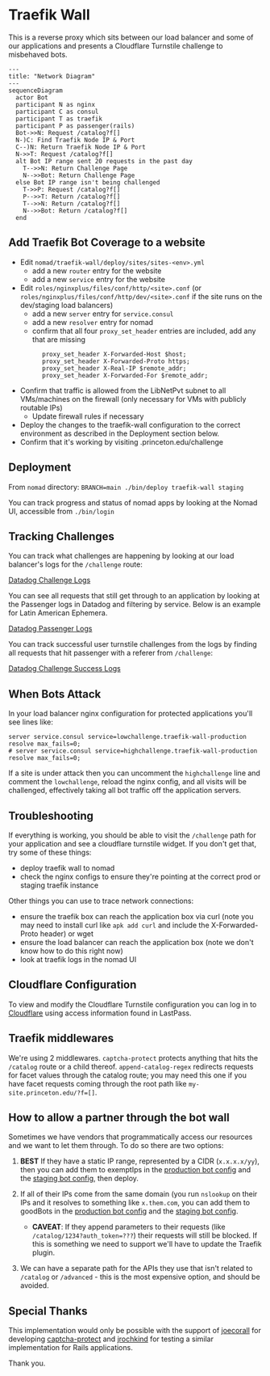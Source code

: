 # Traefik Wall

This is a reverse proxy which sits between our load balancer and some of our applications and presents a Cloudflare Turnstile challenge to misbehaved bots.

```mermaid
---
title: "Network Diagram"
---
sequenceDiagram
  actor Bot
  participant N as nginx
  participant C as consul
  participant T as traefik
  participant P as passenger(rails)
  Bot->>N: Request /catalog?f[]
  N-)C: Find Traefik Node IP & Port
  C--)N: Return Traefik Node IP & Port
  N->>T: Request /catalog?f[]
  alt Bot IP range sent 20 requests in the past day
    T-->>N: Return Challenge Page
    N-->>Bot: Return Challenge Page
  else Bot IP range isn't being challenged
    T->>P: Request /catalog?f[]
    P-->>T: Return /catalog?f[]
    T-->>N: Return /catalog?f[]
    N-->>Bot: Return /catalog?f[]
  end
```

## Add Traefik Bot Coverage to a website
- Edit `nomad/traefik-wall/deploy/sites/sites-<env>.yml`
  - add a new `router` entry for the website
  - add a new `service` entry for the website
- Edit `roles/nginxplus/files/conf/http/<site>.conf` (or `roles/nginxplus/files/conf/http/dev/<site>.conf` if the site runs on the dev/staging load balancers)
  - add a new `server` entry for `service.consul`
  - add a new `resolver` entry for nomad
  - confirm that all four `proxy_set_header` entries are included, add any that are missing
  ```
        proxy_set_header X-Forwarded-Host $host;
        proxy_set_header X-Forwarded-Proto https;
        proxy_set_header X-Real-IP $remote_addr;
        proxy_set_header X-Forwarded-For $remote_addr;
  ```
- Confirm that traffic is allowed from the LibNetPvt subnet to all VMs/machines on the firewall (only necessary for VMs with publicly routable IPs)
  - Update firewall rules if necessary
- Deploy the changes to the traefik-wall configuration to the correct environment as described in the Deployment section below.
- Confirm that it's working by visiting <sitename>.princeton.edu/challenge

## Deployment

From `nomad` directory: `BRANCH=main ./bin/deploy traefik-wall staging`

You can track progress and status of nomad apps by looking at the Nomad UI, accessible from `./bin/login`

## Tracking Challenges

You can track what challenges are happening by looking at our load balancer's logs for the `/challenge` route:

[Datadog Challenge Logs](https://app.datadoghq.com/logs?query=service%3Aadc%20%23challenged%3A%22%2Fchallenge%22&agg_m=count&agg_m_source=base&agg_t=count&calculated_fields=challenged%3Dsplit_before%28%40uri%5C%2C%22%3F%22%5C%2C0%29&clustering_pattern_field_path=%40uri&cols=host%2Cservice%2C%23challenged&fromUser=true&messageDisplay=inline&refresh_mode=sliding&storage=hot&stream_sort=desc&viz=stream&from_ts=1740689020346&to_ts=1740692620346&live=true)

You can see all requests that still get through to an application by looking at the Passenger logs in Datadog and filtering by service. Below is an example for Latin American Ephemera.

[Datadog Passenger Logs](https://app.datadoghq.com/logs?query=source%3Anginx%20%40http.method%3AGET%20-%40http.useragent%3A%28%22nginx%2F1.27.2%20%28health%20check%29%22%20OR%20%22checkmk-active-httpv2%2F2.3.0%22%29%20service%3Alae&agg_m=count&agg_m_source=base&agg_t=count&clustering_pattern_field_path=message&cols=host%2Cservice&messageDisplay=inline&refresh_mode=sliding&storage=hot&stream_sort=desc&viz=stream&from_ts=1741108503749&to_ts=1741194903749&live=true)

You can track successful user turnstile challenges from the logs by finding all requests that hit passenger with a referer from `/challenge`:

[Datadog Challenge Success Logs](https://app.datadoghq.com/logs?query=source%3Anginx%20%40http.method%3AGET%20-%40http.useragent%3A%28%22nginx%2F1.27.2%20%28health%20check%29%22%20OR%20%22checkmk-active-httpv2%2F2.3.0%22%29%20challenge%20%23first_path_part%3A%22%2Fcatalo%22&agg_m=count&agg_m_source=base&agg_t=count&analyticsOptions=%5B%22line%22%2C%22dog_classic%22%2Cnull%2Cnull%2C%22value%22%5D&calculated_fields=first_path_part%3Dleft%28%40http.url_details.path%5C%2C7%29&clustering_pattern_field_path=message&cols=host%2Cservice%2C%23first_path_part&fromUser=true&messageDisplay=inline&refresh_mode=sliding&storage=hot&stream_sort=desc&viz=timeseries&from_ts=1741280267292&to_ts=1741366667292&live=true)

## When Bots Attack

In your load balancer nginx configuration for protected applications you'll see lines like:

```
server service.consul service=lowchallenge.traefik-wall-production resolve max_fails=0;
# server service.consul service=highchallenge.traefik-wall-production resolve max_fails=0;
```

If a site is under attack then you can uncomment the `highchallenge` line and comment the `lowchallenge`, reload the nginx config, and all visits will be challenged, effectively taking all bot traffic off the application servers.

## Troubleshooting

If everything is working, you should be able to visit the `/challenge` path for your application and see a cloudflare turnstile widget. If you don't get that, try some of these things:

- deploy traefik wall to nomad
- check the nginx configs to ensure they're pointing at the correct prod or staging traefik instance

Other things you can use to trace network connections:

- ensure the traefik box can reach the application box via curl (note you may need to install curl like `apk add curl` and include the X-Forwarded-Proto header) or wget
- ensure the load balancer can reach the application box (note we don't know how to do this right now)
- look at traefik logs in the nomad UI

## Cloudflare Configuration

To view and modify the Cloudflare Turnstile configuration you can log in to [Cloudflare](https://dash.cloudflare.com/login) using access information found in LastPass.

## Traefik middlewares

We're using 2 middlewares. `captcha-protect` protects anything that hits the `/catalog` route or a child thereof. `append-catalog-regex` redirects requests for facet values through the catalog route; you may need this one if you have facet requests coming through the root path like `my-site.princeton.edu/?f=[]`.

## How to allow a partner through the bot wall

Sometimes we have vendors that programmatically access our resources and we want to let them through. To do so there are two options:

1. **BEST** If they have a static IP range, represented by a CIDR (`x.x.x.x/yy`), then you can add them to exemptIps in the [production bot config](https://github.com/pulibrary/princeton_ansible/blob/main/nomad/traefik-wall/deploy/bot-plugin-production.tpl.yml#L18) and the [staging bot config](https://github.com/pulibrary/princeton_ansible/blob/main/nomad/traefik-wall/deploy/bot-plugin-staging.tpl.yml#L18), then deploy.

2. If all of their IPs come from the same domain (you run `nslookup` on their IPs and it resolves to something like `x.them.com`, you can add them to goodBots in the [production bot config](https://github.com/pulibrary/princeton_ansible/blob/main/nomad/traefik-wall/deploy/bot-plugin-production.tpl.yml#L12) and the [staging bot config](https://github.com/pulibrary/princeton_ansible/blob/main/nomad/traefik-wall/deploy/bot-plugin-staging.tpl.yml#L12).
    * **CAVEAT**: If they append parameters to their requests (like `/catalog/1234?auth_token=???`) their requests will still be blocked. If this is something we need to support we'll have to update the Traefik plugin.

3. We can have a separate path for the APIs they use that isn't related to `/catalog` or `/advanced` - this is the most expensive option, and should be avoided.

## Special Thanks

This implementation would only be possible with the support of [joecorall](https://github.com/joecorall) for developing [captcha-protect](https://github.com/libops/captcha-protect) and [jrochkind](https://github.com/jrochkind) for testing a similar implementation for Rails applications.

Thank you.
